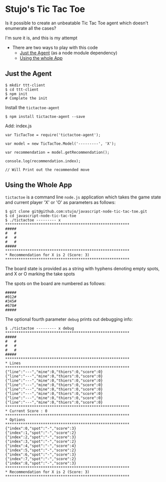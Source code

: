 # Stujo's Tic Tac Toe

Is it possible to create an unbeatable Tic Tac Toe agent which doesn't enumerate all the cases?

I'm sure it is, and this is my attempt

* There are two ways to play with this code
  * [Just the Agent](#just-the-agent) (as a node module dependency)
  * [Using the whole App](#using-the-whole-app)  

## Just the Agent

```
$ mkdir ttt-client
$ cd ttt-client
$ npm init 
# Complete the init
```

Install the `tictactoe-agent`
```
$ npm install tictactoe-agent --save
```

Add: index.js
```
var TicTacToe = require('tictactoe-agent');

var model = new TicTacToe.Model('---------', 'X');

var recommendation = model.getRecommendation();

console.log(recommendation.index);

// Will Print out the recommended move
```

## Using the Whole App


``tictactoe`` is a command line ``node.js`` application which takes the game state and current player 'X' or 'O' as parameters as follows:

```
$ git clone git@github.com:stujo/javascript-node-tic-tac-toe.git
$ cd javascript-node-tic-tac-toe
$ ./tictactoe --------- x
********************************************************
#####
#   #
#   #
#   #
#####
********************************************************
* Recommendation for X is 2 (Score: 3)
********************************************************
```

The board state is provided as a string with hyphens denoting empty spots, and X or O marking the take spots

The spots on the board are numbered as follows:
```
#####
#012#
#345#
#678#
#####
```

The optional fourth parameter ``debug`` prints out debugging info:

```
$ ./tictactoe --------- x debug
********************************************************
#####
#   #
#   #
#   #
#####
********************************************************
* Lines
********************************************************
{"line":"---","mine":0,"thiers":0,"score":0}
{"line":"---","mine":0,"thiers":0,"score":0}
{"line":"---","mine":0,"thiers":0,"score":0}
{"line":"---","mine":0,"thiers":0,"score":0}
{"line":"---","mine":0,"thiers":0,"score":0}
{"line":"---","mine":0,"thiers":0,"score":0}
{"line":"---","mine":0,"thiers":0,"score":0}
{"line":"---","mine":0,"thiers":0,"score":0}
********************************************************
* Current Score : 0
********************************************************
* Options
********************************************************
{"index":0,"spot":"-","score":3}
{"index":1,"spot":"-","score":2}
{"index":2,"spot":"-","score":3}
{"index":3,"spot":"-","score":2}
{"index":4,"spot":"-","score":4}
{"index":5,"spot":"-","score":2}
{"index":6,"spot":"-","score":3}
{"index":7,"spot":"-","score":2}
{"index":8,"spot":"-","score":3}
********************************************************
* Recommendation for X is 2 (Score: 3)
********************************************************
```
